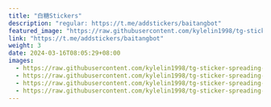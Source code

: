 ```yaml
---
title: "白糖Stickers"
description: "regular: https://t.me/addstickers/baitangbot"
featured_image: "https://raw.githubusercontent.com/kylelin1998/tg-sticker-spreading-worldwide-images/main/img/9e4a5cd9-6529-4edc-b409-90e9a5093111.jpg"
link: "https://t.me/addstickers/baitangbot"
weight: 3
date: 2024-03-16T08:05:29+08:00
images:
  - https://raw.githubusercontent.com/kylelin1998/tg-sticker-spreading-worldwide-images/main/img/9e4a5cd9-6529-4edc-b409-90e9a5093111.jpg
  - https://raw.githubusercontent.com/kylelin1998/tg-sticker-spreading-worldwide-images/main/img/de09f18c-9aad-4e30-aebf-081975354472.jpg
  - https://raw.githubusercontent.com/kylelin1998/tg-sticker-spreading-worldwide-images/main/img/7906ec48-642b-4eed-a2f3-028a402f6c7a.jpg
  - https://raw.githubusercontent.com/kylelin1998/tg-sticker-spreading-worldwide-images/main/img/5c1cb3ba-afc9-4db6-9aa6-c3e9d6367971.jpg
---
```

